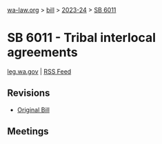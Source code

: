 [wa-law.org](/) > [bill](/bill/) > [2023-24](/bill/2023-24/) > [SB 6011](/bill/2023-24/sb/6011/)

# SB 6011 - Tribal interlocal agreements
[leg.wa.gov](https://app.leg.wa.gov/billsummary?BillNumber=6011&Year=2023&Initiative=false) | [RSS Feed](./rss.xml)

## Revisions
* [Original Bill](1/)

## Meetings